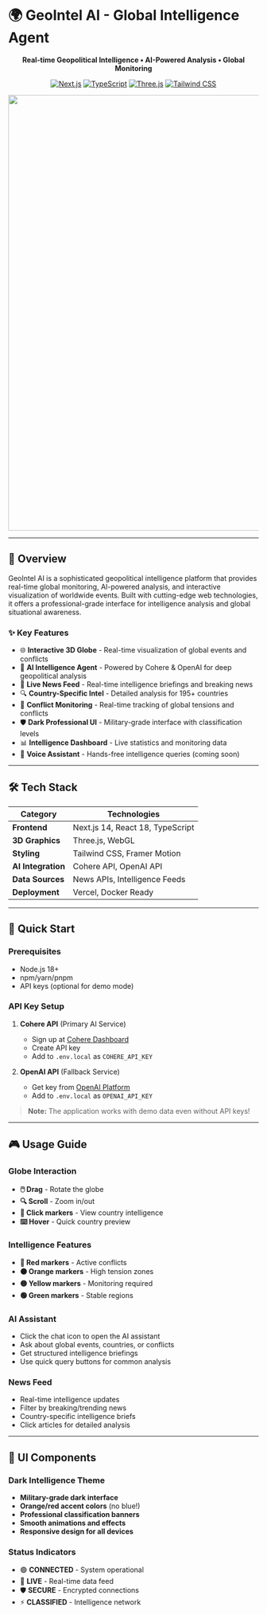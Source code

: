 # 🌍 GeoIntel AI - Global Intelligence Agent

<div align="center">


**Real-time Geopolitical Intelligence • AI-Powered Analysis • Global Monitoring**

[![Next.js](https://img.shields.io/badge/Next.js-14.0-black?style=for-the-badge&logo=next.js)](https://nextjs.org)
[![TypeScript](https://img.shields.io/badge/TypeScript-5.0-blue?style=for-the-badge&logo=typescript)](https://www.typescriptlang.org)
[![Three.js](https://img.shields.io/badge/Three.js-0.170-orange?style=for-the-badge&logo=three.js)](https://threejs.org)
[![Tailwind CSS](https://img.shields.io/badge/Tailwind-3.3-cyan?style=for-the-badge&logo=tailwindcss)](https://tailwindcss.com)

<img width="1917" height="875" alt="Image" src="https://github.com/user-attachments/assets/a38163f2-cf22-4f37-acc7-543ff8abab09" />

</div>

---

## 🚀 Overview

GeoIntel AI is a sophisticated geopolitical intelligence platform that provides real-time global monitoring, AI-powered analysis, and interactive visualization of worldwide events. Built with cutting-edge web technologies, it offers a professional-grade interface for intelligence analysis and global situational awareness.

### ✨ Key Features

- 🌐 **Interactive 3D Globe** - Real-time visualization of global events and conflicts
- 🤖 **AI Intelligence Agent** - Powered by Cohere & OpenAI for deep geopolitical analysis
- 📰 **Live News Feed** - Real-time intelligence briefings and breaking news
- 🔍 **Country-Specific Intel** - Detailed analysis for 195+ countries
- 🎯 **Conflict Monitoring** - Real-time tracking of global tensions and conflicts
- 🛡️ **Dark Professional UI** - Military-grade interface with classification levels
- 📊 **Intelligence Dashboard** - Live statistics and monitoring data
- 🎤 **Voice Assistant** - Hands-free intelligence queries (coming soon)

---

## 🛠️ Tech Stack

| Category | Technologies |
|----------|-------------|
| **Frontend** | Next.js 14, React 18, TypeScript |
| **3D Graphics** | Three.js, WebGL |
| **Styling** | Tailwind CSS, Framer Motion |
| **AI Integration** | Cohere API, OpenAI API |
| **Data Sources** | News APIs, Intelligence Feeds |
| **Deployment** | Vercel, Docker Ready |

---

## 🚀 Quick Start

### Prerequisites

- Node.js 18+ 
- npm/yarn/pnpm
- API keys (optional for demo mode)

### API Key Setup

1. **Cohere API** (Primary AI Service)
   - Sign up at [Cohere Dashboard](https://dashboard.cohere.ai/)
   - Create API key
   - Add to `.env.local` as `COHERE_API_KEY`

2. **OpenAI API** (Fallback Service)
   - Get key from [OpenAI Platform](https://platform.openai.com/api-keys)
   - Add to `.env.local` as `OPENAI_API_KEY`

> **Note:** The application works with demo data even without API keys!

---

## 🎮 Usage Guide

### Globe Interaction

- **🖱️ Drag** - Rotate the globe
- **🔍 Scroll** - Zoom in/out
- **📍 Click markers** - View country intelligence
- **⌨️ Hover** - Quick country preview

### Intelligence Features

- **🔴 Red markers** - Active conflicts
- **🟠 Orange markers** - High tension zones
- **🟡 Yellow markers** - Monitoring required
- **🟢 Green markers** - Stable regions

### AI Assistant

- Click the chat icon to open the AI assistant
- Ask about global events, countries, or conflicts
- Get structured intelligence briefings
- Use quick query buttons for common analysis

### News Feed

- Real-time intelligence updates
- Filter by breaking/trending news
- Country-specific intelligence briefs
- Click articles for detailed analysis

---

## 🎨 UI Components

### Dark Intelligence Theme

- **Military-grade dark interface**
- **Orange/red accent colors** (no blue!)
- **Professional classification banners**
- **Smooth animations and effects**
- **Responsive design for all devices**

### Status Indicators

- 🟢 **CONNECTED** - System operational
- 🔴 **LIVE** - Real-time data feed
- 🛡️ **SECURE** - Encrypted connections
- ⚡ **CLASSIFIED** - Intelligence network
